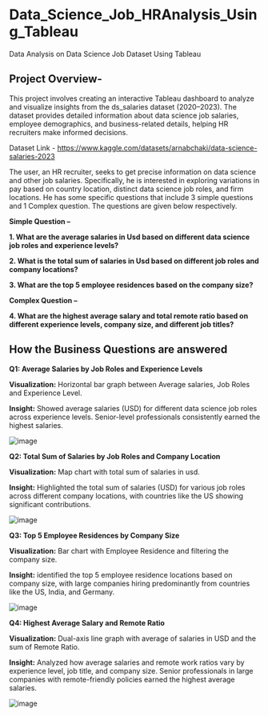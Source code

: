 # Data_Science_Job_HRAnalysis_Using_Tableau
Data Analysis on Data Science Job Dataset Using Tableau 

## Project Overview-

This project involves creating an interactive Tableau dashboard to analyze and visualize insights from the ds_salaries dataset (2020–2023). The dataset provides detailed information about data science job salaries, employee demographics, and business-related details, helping HR recruiters make informed decisions.

Dataset Link - https://www.kaggle.com/datasets/arnabchaki/data-science-salaries-2023

The user, an HR recruiter, seeks to get precise information on data science and other job salaries. Specifically, he is interested in exploring variations in pay based on country location, distinct data science job roles, and firm locations. He has some specific questions that include 3 simple questions and 1 Complex question. The questions are given below respectively.

**Simple Question –**

**1. What are the average salaries in Usd based on different data science job roles and experience levels?**

**2. What is the total sum of salaries in Usd based on different job roles and company locations?**

**3. What are the top 5 employee residences based on the company size?**

**Complex Question –**

**4. What are the highest average salary and total remote ratio based on different experience levels, company size, and different job titles?**

## How the Business Questions are answered 

**Q1: Average Salaries by Job Roles and Experience Levels**

**Visualization:** Horizontal bar graph between Average salaries, Job Roles and Experience Level.

**Insight:**  Showed average salaries (USD) for different data science job roles across experience levels. Senior-level professionals consistently earned the highest salaries.

![image](https://github.com/user-attachments/assets/eb4eda87-2609-4664-947b-c3b950a7ebdc)

**Q2: Total Sum of Salaries by Job Roles and Company Location**

**Visualization:** Map chart with total sum of salaries in usd.

**Insight:** Highlighted the total sum of salaries (USD) for various job roles across different company locations, with countries like the US showing significant contributions.

![image](https://github.com/user-attachments/assets/bce78c28-10e4-4686-b367-f15a701fc9da)

**Q3: Top 5 Employee Residences by Company Size**

**Visualization:** Bar chart with Employee Residence and filtering the company size.

**Insight:** identified the top 5 employee residence locations based on company size, with large companies hiring predominantly from countries like the US, India, and Germany.

![image](https://github.com/user-attachments/assets/d4a31719-0bd3-42b0-a8d2-18503a6f3044)

**Q4: Highest Average Salary and Remote Ratio**

**Visualization:** Dual-axis line graph with average of salaries in USD and the sum of Remote Ratio.

**Insight:** Analyzed how average salaries and remote work ratios vary by experience level, job title, and company size. Senior professionals in large companies with remote-friendly policies earned the highest average salaries.

![image](https://github.com/user-attachments/assets/427a4233-5b2f-4ddf-baba-9da01cd27d67)


